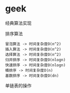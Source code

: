 # geek
经典算法实现

排序算法

    冒泡算法 -> 时间复杂度O(n^2)
    插入算法 -> 时间复杂度O(n^2)
    选择算法 -> 时间复杂度O(n^2)
    归并排序 -> 时间复杂度O(nlogn)
    快速排序 -> 时间复杂度O(nlogn)
    桶排序 -> 时间复杂度O(n)
    基数排序 -> 时间复杂度O(dn)

单链表的操作
    

